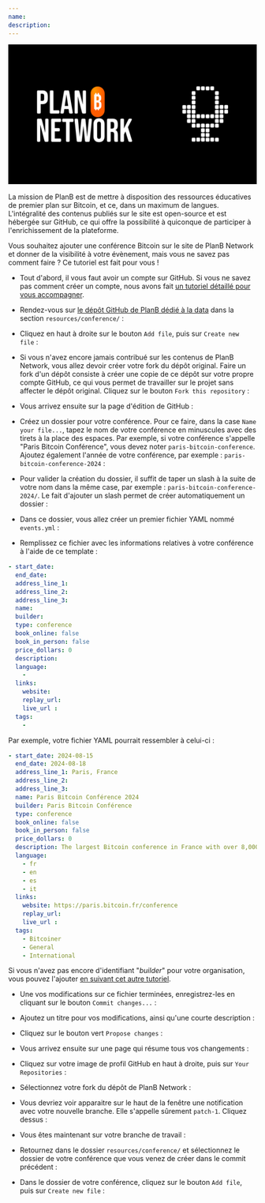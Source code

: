 ```yaml
---
name: 
description:
---
```

![github](assets/cover.webp)

La mission de PlanB est de mettre à disposition des ressources éducatives de premier plan sur Bitcoin, et ce, dans un maximum de langues. L'intégralité des contenus publiés sur le site est open-source et est hébergée sur GitHub, ce qui offre la possibilité à quiconque de participer à l'enrichissement de la plateforme.

Vous souhaitez ajouter une conférence Bitcoin sur le site de PlanB Network et donner de la visibilité à votre évènement, mais vous ne savez pas comment faire ? Ce tutoriel est fait pour vous !

- Tout d'abord, il vous faut avoir un compte sur GitHub. Si vous ne savez pas comment créer un compte, nous avons fait [un tutoriel détaillé pour vous accompagner](https://planb.network/tutorials/others/create-github-account).
- Rendez-vous sur [le dépôt GitHub de PlanB dédié à la data](https://github.com/DecouvreBitcoin/sovereign-university-data/tree/dev/resources/conference) dans la section `resources/conference/` :

- Cliquez en haut à droite sur le bouton `Add file`, puis sur `Create new file` :

- Si vous n'avez encore jamais contribué sur les contenus de PlanB Network, vous allez devoir créer votre fork du dépôt original. Faire un fork d'un dépôt consiste à créer une copie de ce dépôt sur votre propre compte GitHub, ce qui vous permet de travailler sur le projet sans affecter le dépôt original. Cliquez sur le bouton `Fork this repository` :

- Vous arrivez ensuite sur la page d'édition de GitHub :

- Créez un dossier pour votre conférence. Pour ce faire, dans la case `Name your file...`, tapez le nom de votre conférence en minuscules avec des tirets à la place des espaces. Par exemple, si votre conférence s'appelle "Paris Bitcoin Conférence", vous devez noter `paris-bitcoin-conference`. Ajoutez également l'année de votre conférence, par exemple : `paris-bitcoin-conference-2024` :

- Pour valider la création du dossier, il suffit de taper un slash à la suite de votre nom dans la même case, par exemple : `paris-bitcoin-conference-2024/`. Le fait d'ajouter un slash permet de créer automatiquement un dossier :

- Dans ce dossier, vous allez créer un premier fichier YAML nommé `events.yml` :

- Remplissez ce fichier avec les informations relatives à votre conférence à l'aide de ce template :

```yaml
- start_date:
  end_date:
  address_line_1:
  address_line_2: 
  address_line_3: 
  name:
  builder:
  type: conference
  book_online: false
  book_in_person: false
  price_dollars: 0
  description:
  language: 
    - 
  links:
    website: 
    replay_url:
    live_url :
  tags: 
    - 
```

Par exemple, votre fichier YAML pourrait ressembler à celui-ci : 

```yaml
- start_date: 2024-08-15
  end_date: 2024-08-18
  address_line_1: Paris, France
  address_line_2: 
  address_line_3: 
  name: Paris Bitcoin Conférence 2024
  builder: Paris Bitcoin Conférence
  type: conference
  book_online: false
  book_in_person: false
  price_dollars: 0
  description: The largest Bitcoin conference in France with over 8,000 participants each year!
  language: 
    - fr
    - en
    - es
    - it
  links:
    website: https://paris.bitcoin.fr/conference
    replay_url:
    live_url :
  tags: 
    - Bitcoiner
    - General
    - International
```

Si vous n'avez pas encore d'identifiant "*builder*" pour votre organisation, vous pouvez l'ajouter [en suivant cet autre tutoriel](https://planb.network/tutorials/others/add-builder).

- Une vos modifications sur ce fichier terminées, enregistrez-les en cliquant sur le bouton `Commit changes...` :

- Ajoutez un titre pour vos modifications, ainsi qu'une courte description :

- Cliquez sur le bouton vert `Propose changes` :

- Vous arrivez ensuite sur une page qui résume tous vos changements :

- Cliquez sur votre image de profil GitHub en haut à droite, puis sur `Your Repositories` :

- Sélectionnez votre fork du dépôt de PlanB Network :

- Vous devriez voir apparaitre sur le haut de la fenêtre une notification avec votre nouvelle branche. Elle s'appelle sûrement `patch-1`. Cliquez dessus :

- Vous êtes maintenant sur votre branche de travail :

- Retournez dans le dossier `resources/conference/` et sélectionnez le dossier de votre conférence que vous venez de créer dans le commit précédent :

- Dans le dossier de votre conférence, cliquez sur le bouton `Add file`, puis sur `Create new file` :






